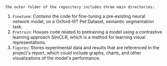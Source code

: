     The outer folder of the repository includes three main directories:

1. `Finetune`: Contains the code for fine-tuning a pre-existing neural network model, on a Oxford-IIIT Pet Dataset, semantic segmentation task.
2. `Pretrain`: Houses code related to pretraining a model using a contrastive learning approach SimCLR, which is a method for learning visual representations.
3. `Figures`: Stores experimental data and results that are referenced in the project's report, which could include graphs, charts, and other visualizations of the model's performance.

